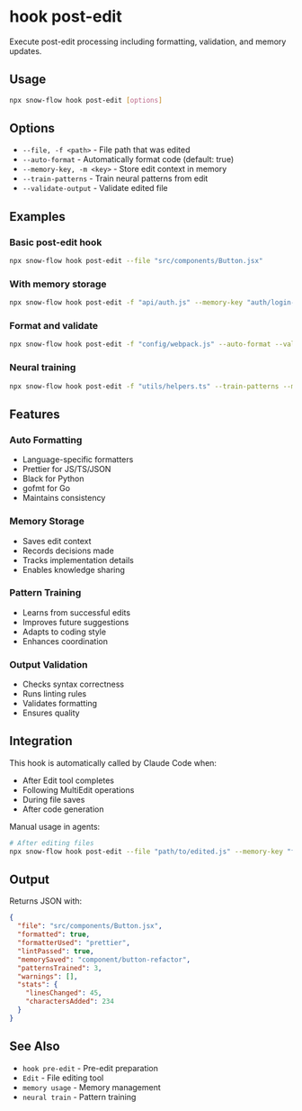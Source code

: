 # hook post-edit

Execute post-edit processing including formatting, validation, and memory updates.

## Usage

```bash
npx snow-flow hook post-edit [options]
```

## Options

- `--file, -f <path>` - File path that was edited
- `--auto-format` - Automatically format code (default: true)
- `--memory-key, -m <key>` - Store edit context in memory
- `--train-patterns` - Train neural patterns from edit
- `--validate-output` - Validate edited file

## Examples

### Basic post-edit hook

```bash
npx snow-flow hook post-edit --file "src/components/Button.jsx"
```

### With memory storage

```bash
npx snow-flow hook post-edit -f "api/auth.js" --memory-key "auth/login-implementation"
```

### Format and validate

```bash
npx snow-flow hook post-edit -f "config/webpack.js" --auto-format --validate-output
```

### Neural training

```bash
npx snow-flow hook post-edit -f "utils/helpers.ts" --train-patterns --memory-key "utils/refactor"
```

## Features

### Auto Formatting

- Language-specific formatters
- Prettier for JS/TS/JSON
- Black for Python
- gofmt for Go
- Maintains consistency

### Memory Storage

- Saves edit context
- Records decisions made
- Tracks implementation details
- Enables knowledge sharing

### Pattern Training

- Learns from successful edits
- Improves future suggestions
- Adapts to coding style
- Enhances coordination

### Output Validation

- Checks syntax correctness
- Runs linting rules
- Validates formatting
- Ensures quality

## Integration

This hook is automatically called by Claude Code when:

- After Edit tool completes
- Following MultiEdit operations
- During file saves
- After code generation

Manual usage in agents:

```bash
# After editing files
npx snow-flow hook post-edit --file "path/to/edited.js" --memory-key "feature/step1"
```

## Output

Returns JSON with:

```json
{
  "file": "src/components/Button.jsx",
  "formatted": true,
  "formatterUsed": "prettier",
  "lintPassed": true,
  "memorySaved": "component/button-refactor",
  "patternsTrained": 3,
  "warnings": [],
  "stats": {
    "linesChanged": 45,
    "charactersAdded": 234
  }
}
```

## See Also

- `hook pre-edit` - Pre-edit preparation
- `Edit` - File editing tool
- `memory usage` - Memory management
- `neural train` - Pattern training
